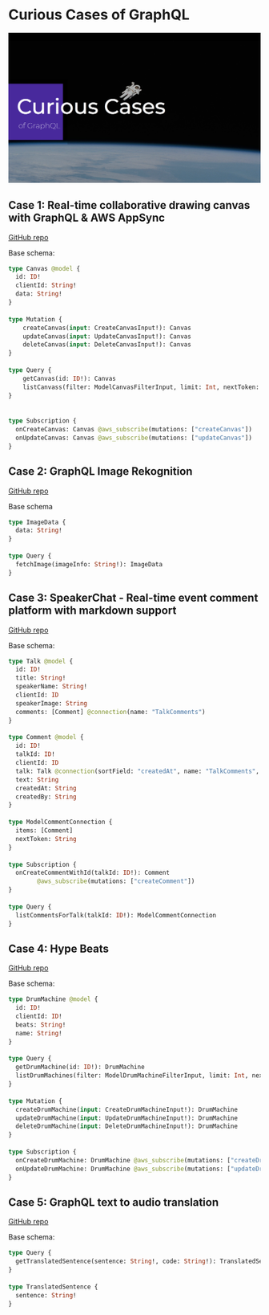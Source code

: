 # Curious Cases of GraphQL

![](header.png)

## Case 1: Real-time collaborative drawing canvas with GraphQL & AWS AppSync

[GitHub repo](https://github.com/dabit3/appsync-graphql-real-time-canvas)

Base schema:

```graphql
type Canvas @model {
  id: ID!
  clientId: String!
  data: String!
}

type Mutation {
	createCanvas(input: CreateCanvasInput!): Canvas
	updateCanvas(input: UpdateCanvasInput!): Canvas
	deleteCanvas(input: DeleteCanvasInput!): Canvas
}

type Query {
	getCanvas(id: ID!): Canvas
	listCanvass(filter: ModelCanvasFilterInput, limit: Int, nextToken: String): ModelCanvasConnection
}


type Subscription {
  onCreateCanvas: Canvas @aws_subscribe(mutations: ["createCanvas"])
  onUpdateCanvas: Canvas @aws_subscribe(mutations: ["updateCanvas"])
}
```

## Case 2: GraphQL Image Rekognition

[GitHub repo](https://github.com/dabit3/appsync-image-rekognition)

Base schema

```graphql
type ImageData {
  data: String!
}

type Query {
  fetchImage(imageInfo: String!): ImageData
}
```

## Case 3: SpeakerChat - Real-time event comment platform with markdown support

[GitHub repo](https://github.com/dabit3/speakerchat)

Base schema:

```graphql
type Talk @model {
  id: ID!
  title: String!
  speakerName: String!
  clientId: ID
  speakerImage: String
  comments: [Comment] @connection(name: "TalkComments")
}

type Comment @model {
  id: ID!
  talkId: ID!
  clientId: ID
  talk: Talk @connection(sortField: "createdAt", name: "TalkComments", keyField: "talkId")
  text: String
  createdAt: String
  createdBy: String
}

type ModelCommentConnection {
  items: [Comment]
  nextToken: String
}

type Subscription {
  onCreateCommentWithId(talkId: ID!): Comment
		@aws_subscribe(mutations: ["createComment"])
}

type Query {
  listCommentsForTalk(talkId: ID!): ModelCommentConnection
}
```

## Case 4: Hype Beats

[GitHub repo](https://github.com/dabit3/hype-beats)

Base schema:

```graphql
type DrumMachine @model {
  id: ID!
  clientId: ID!
  beats: String!
  name: String!
}

type Query {
  getDrumMachine(id: ID!): DrumMachine
  listDrumMachines(filter: ModelDrumMachineFilterInput, limit: Int, nextToken: String): ModelDrumMachineConnection
}

type Mutation {
  createDrumMachine(input: CreateDrumMachineInput!): DrumMachine
  updateDrumMachine(input: UpdateDrumMachineInput!): DrumMachine
  deleteDrumMachine(input: DeleteDrumMachineInput!): DrumMachine
}

type Subscription {
  onCreateDrumMachine: DrumMachine @aws_subscribe(mutations: ["createDrumMachine"])
  onUpdateDrumMachine: DrumMachine @aws_subscribe(mutations: ["updateDrumMachine"])
}

```

## Case 5: GraphQL text to audio translation

[GitHub repo](https://github.com/dabit3/appsync-web-translator)

Base schema:

```graphql
type Query {
  getTranslatedSentence(sentence: String!, code: String!): TranslatedSentence
}

type TranslatedSentence {
  sentence: String!
}
```
